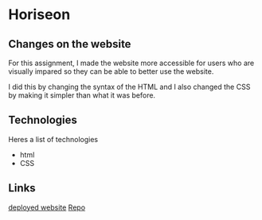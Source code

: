  # Horiseon 
 
 ## Changes on the website
 For this assignment, I made the website more accessible for users who are visually impared so they can be able to better use the website.

 I did this by changing the syntax of the HTML and I also changed the CSS by making it simpler than what it was before.

 ## Technologies 
Heres a list of technologies
- html
- CSS

## Links 
[deployed website](https://haredahmed99.github.io/hw-2/)
[Repo](https://github.com/haredahmed99/hw-2) 

